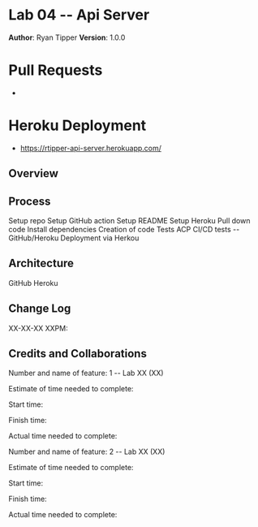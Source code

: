 # Lab 04  -- Api Server


**Author**: Ryan Tipper
**Version**: 1.0.0

# Pull Requests
-  

# Heroku Deployment
- https://rtipper-api-server.herokuapp.com/

## Overview


## Process
Setup repo
Setup GitHub action
Setup README
Setup Heroku
Pull down code
Install dependencies
Creation of code
Tests
ACP
CI/CD tests -- GitHub/Heroku
Deployment via Herkou

## Architecture
GitHub
Heroku

## Change Log
XX-XX-XX XXPM: 

## Credits and Collaborations

Number and name of feature: 1 -- Lab XX (XX)

Estimate of time needed to complete: 

Start time: 

Finish time: 

Actual time needed to complete: 

Number and name of feature: 2 -- Lab XX (XX)

Estimate of time needed to complete: 

Start time: 

Finish time: 

Actual time needed to complete: 
